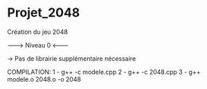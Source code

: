 # Projet_2048
Création du jeu 2048

---> Niveau 0 <---

 -> Pas de librairie supplémentaire nécessaire

COMPILATION:
  1 - g++ -c modele.cpp
  2 - g++ -c 2048.cpp
  3 - g++ modele.o 2048.o -o 2048
 
